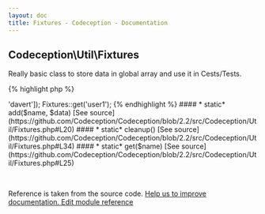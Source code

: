 ```yaml
---
layout: doc
title: Fixtures - Codeception - Documentation
---
```



## Codeception\Util\Fixtures



Really basic class to store data in global array and use it in Cests/Tests.

{% highlight php %}

<?php
Fixtures::add('user1', ['name' => 'davert']);
Fixtures::get('user1');



{% endhighlight %}



#### * static* add($name, $data) 

[See source](https://github.com/Codeception/Codeception/blob/2.2/src/Codeception/Util/Fixtures.php#L20)

#### * static* cleanup() 

[See source](https://github.com/Codeception/Codeception/blob/2.2/src/Codeception/Util/Fixtures.php#L34)

#### * static* get($name) 

[See source](https://github.com/Codeception/Codeception/blob/2.2/src/Codeception/Util/Fixtures.php#L25)

<p>&nbsp;</p><div class="alert alert-warning">Reference is taken from the source code. <a href="https://github.com/Codeception/Codeception/blob/2.2/src/Codeception/Util/Fixtures.php">Help us to improve documentation. Edit module reference</a></div>
